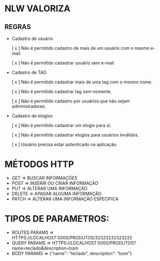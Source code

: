 # NLW VALORIZA

## REGRAS

- Cadastro de usuário

    [ x ] Não é permitido cadastro de mais de um usuário com o mesmo e-mail.

    [ x ] Não é permitido cadastrar usuário sem e-mail

- Cadastro de TAG

    [ x ] Não é permitido cadastrar mais de uma tag com o mesmo nome.

    [ x ] Não é permitido cadastrar tag sem nomente.

    [ x ] Não é permitido cadastro por usuários que não sejam administradores.

- Cadastro de elogíos

    [ x ] Não é permitido cadastrar um elogio para si.

    [ x ] Não é permitido cadastrar elogíos para usuários inválidos.

    [ x ] Usuário precisa estar autenticado na aplicação.


# MÉTODOS HTTP
- GET => BUSCAR INFORMAÇÕES
- POST => INSERIR OU CRIAR INFORMAÇÃO
- PUT => ALTERAR UMA INFORMAÇÃO
- DELETE => APAGAR ALGUMA INFORMAÇÃO
- PATCH => ALTERAR UMA INFORMAÇÃO ESPECIFICA

# TIPOS DE PARAMETROS:
- ROUTES PARAMS => HTTPS://LOCALHOST:5000/PRODUTOS/32323232323232
- QUERY PARAMS => HTTPS://LOCALHOST:5000/PRODUTOS?name=teclado&description=bom
- BODY PARAMS => {"name": "teclado", description": "bom"}
